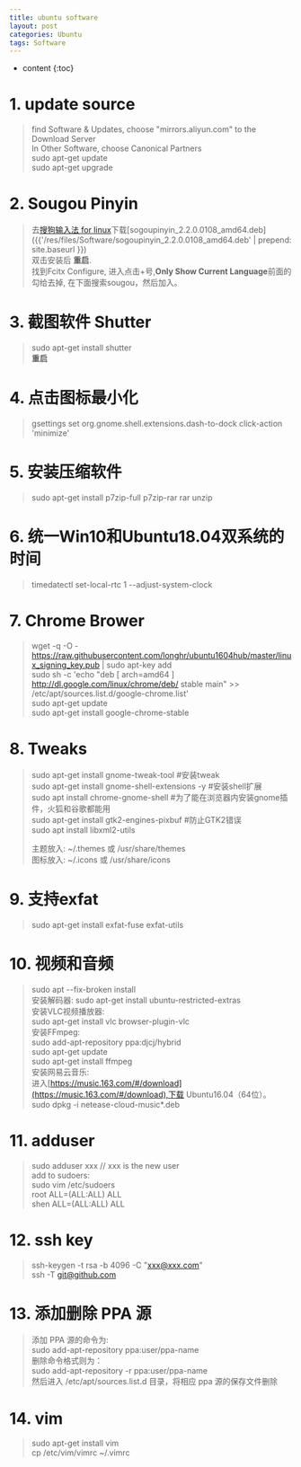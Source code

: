 ```yaml
---
title: ubuntu software
layout: post
categories: Ubuntu
tags: Software
---
```




* content
{:toc}


1\. update source
======================
> find Software & Updates, choose "mirrors.aliyun.com" to the Download Server  
> In Other Software, choose Canonical Partners  
> sudo apt-get update  
> sudo apt-get upgrade  

2\. Sougou Pinyin
===================
> 去[搜狗输入法 for linux](https://pinyin.sogou.com/linux/)下载[sogoupinyin_2.2.0.0108_amd64.deb]({{'/res/files/Software/sogoupinyin_2.2.0.0108_amd64.deb' | prepend: site.baseurl }})  
> 双击安装后 **重启**.  
> 找到Fcitx Configure, 进入点击+号,**Only Show Current Language**前面的勾给去掉, 在下面搜索sougou，然后加入。  

3\. 截图软件 Shutter  
================
> sudo apt-get install shutter  
> **重启**  

4\. 点击图标最小化  
================
> gsettings set org.gnome.shell.extensions.dash-to-dock click-action 'minimize'  

5\. 安装压缩软件  
=================
> sudo apt-get install p7zip-full p7zip-rar rar unzip  

6\. 统一Win10和Ubuntu18.04双系统的时间  
==================================
> timedatectl set-local-rtc 1 --adjust-system-clock  

7\. Chrome Brower  
=======================
> wget -q -O - https://raw.githubusercontent.com/longhr/ubuntu1604hub/master/linux_signing_key.pub | sudo apt-key add  
> sudo sh -c 'echo "deb [ arch=amd64 ] http://dl.google.com/linux/chrome/deb/ stable main" >> /etc/apt/sources.list.d/google-chrome.list'  
> sudo apt-get update  
> sudo apt-get install google-chrome-stable  

8\. Tweaks  
===============
> sudo apt-get install gnome-tweak-tool  #安装tweak  
> sudo apt-get install gnome-shell-extensions -y  #安装shell扩展  
> sudo apt install chrome-gnome-shell     #为了能在浏览器内安装gnome插件，火狐和谷歌都能用  
> sudo apt-get install gtk2-engines-pixbuf    #防止GTK2错误  
> sudo apt install libxml2-utils  
>   
> 主题放入: ~/.themes 或 /usr/share/themes  
> 图标放入: ~/.icons 或 /usr/share/icons  

9\. 支持exfat  
=================
> sudo apt-get install exfat-fuse exfat-utils  

10\. 视频和音频  
=====================
> sudo apt --fix-broken install  
> 安装解码器:
> sudo apt-get install ubuntu-restricted-extras  
> 安装VLC视频播放器:  
> sudo apt-get install vlc browser-plugin-vlc   
> 安装FFmpeg:  
> sudo add-apt-repository ppa:djcj/hybrid  
> sudo apt-get update  
> sudo apt-get install ffmpeg  
> 安装网易云音乐:  
> 进入[https://music.163.com/#/download](https://music.163.com/#/download),下载 Ubuntu16.04（64位）。  
> sudo dpkg -i netease-cloud-music\*.deb  
  
11\. adduser
=================
> sudo adduser xxx // xxx is the new user  
> add to sudoers:  
> sudo vim /etc/sudoers  
> root    ALL=(ALL:ALL) ALL  
> shen    ALL=(ALL:ALL) ALL


12\. ssh key
====================
> ssh-keygen -t rsa -b 4096 -C "xxx@xxx.com"  
> ssh -T git@github.com  


13\. 添加删除 PPA 源
========================
> 添加 PPA 源的命令为:  
> sudo add-apt-repository ppa:user/ppa-name  
> 删除命令格式则为：  
> sudo add-apt-repository -r ppa:user/ppa-name  
> 然后进入 /etc/apt/sources.list.d 目录，将相应 ppa 源的保存文件删除

14\. vim
=================
> sudo apt-get install vim  
> cp /etc/vim/vimrc ~/.vimrc

